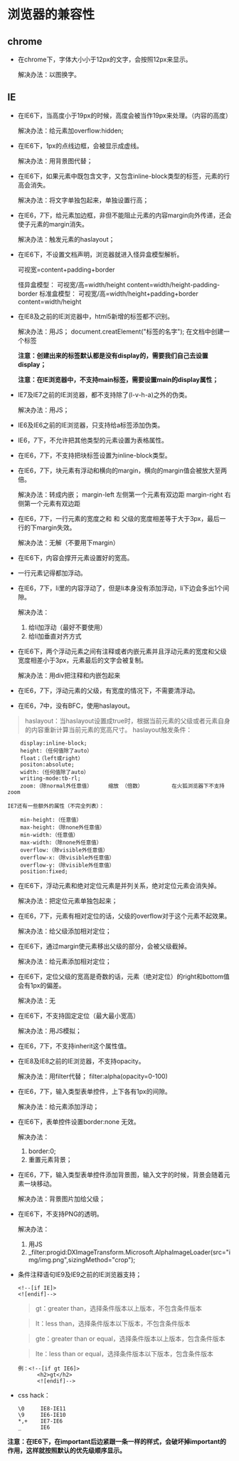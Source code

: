#   浏览器的兼容性
##  chrome
*   在chrome下，字体大小小于12px的文字，会按照12px来显示。

    解决办法：以图换字。

##  IE
*   在IE6下，当高度小于19px的时候，高度会被当作19px来处理。（内容的高度）

    解决办法：给元素加overflow:hidden;

*   在IE6下，1px的点线边框，会被显示成虚线。

    解决办法：用背景图代替；

*   在IE6下，如果元素中既包含文字，又包含inline-block类型的标签，元素的行高会消失。
    
    解决办法：将文字单独包起来，单独设置行高；

*   在IE6，7下，给元素加边框，非但不能阻止元素的内容margin向外传递，还会使子元素的margin消失。
    
    解决办法：触发元素的haslayout；

*   在IE6下，不设置文档声明，浏览器就进入怪异盒模型解析。
    
    可视宽=content+padding+border

    怪异盒模型：
        可视宽/高=width/height
        content=width/height-padding-border
    标准盒模型：
        可视宽/高=width/height+padding+border
        content=width/height

*   在IE8及之前的IE浏览器中，html5新增的标签都不识别。
    
    解决办法：用JS；
        document.creatElement("标签的名字");
    在文档中创建一个标签

    **注意：创建出来的标签默认都是没有display的，需要我们自己去设置display；**

    **注意：在IE浏览器中，不支持main标签，需要设置main的display属性；**

*   IE7及IE7之前的IE浏览器，都不支持除了(l-v-h-a)之外的伪类。
    
    解决办法：用JS；

*   IE6及IE6之前的IE浏览器，只支持给a标签添加伪类。

*   IE6，7下，不允许把其他类型的元素设置为表格属性。

*   在IE6，7下，不支持把块标签设置为inline-block类型。

*   在IE6，7下，块元素有浮动和横向的margin，横向的margin值会被放大至两倍。

    解决办法：转成内嵌；
        margin-left     左侧第一个元素有双边距
        margin-right     右侧第一个元素有双边距

*   在IE6，7下，一行元素的宽度之和 和 父级的宽度相差等于大于3px，最后一行的下margin失效。
    
    解决办法：无解（不要用下margin）

*   在IE6下，内容会撑开元素设置好的宽高。

*   一行元素记得都加浮动。
*   在IE6，7下，li里的内容浮动了，但是li本身没有添加浮动，li下边会多出1个间隙。
    
    解决办法：
    1.  给li加浮动（最好不要使用）
    2.  给li加垂直对齐方式

*   在IE6下，两个浮动元素之间有注释或者内嵌元素并且浮动元素的宽度和父级宽度相差小于3px，元素最后的文字会被复制。
    
    解决办法：用div把注释和内嵌包起来

*   在IE6，7下，浮动元素的父级，有宽度的情况下，不需要清浮动。
*   在IE6，7中，没有BFC，使用haslayout。
>   haslayout：当haslayout设置成true时，根据当前元素的父级或者元素自身的内容重新计算当前元素的宽高尺寸。
    haslayout触发条件：

        display:inline-block;
        height:（任何值除了auto）
        float；（left或right）
        positon:absolute;
        width:（任何值除了auto）
        writing-mode:tb-rl;
        zoom:（除normal外任意值）     缩放 （倍数）         在火狐浏览器下不支持zoom

    IE7还有一些额外的属性（不完全列表）：

        min-height:（任意值）
        max-height:（除none外任意值）
        min-width:（任意值）
        max-width:（除none外任意值）
        overflow:（除visible外任意值）
        overflow-x:（除visible外任意值）
        overflow-y:（除visible外任意值）
        position:fixed;

*   在IE6下，浮动元素和绝对定位元素是并列关系，绝对定位元素会消失掉。
    
    解决办法：把定位元素单独包起来；

*   在IE6，7下，元素有相对定位的话，父级的overflow对于这个元素不起效果。
    
    解决办法：给父级添加相对定位；

*   在IE6下，通过margin使元素移出父级的部分，会被父级截掉。
    
    解决办法：给元素添加相对定位；

*   在IE6下，定位父级的宽高是奇数的话，元素（绝对定位）的right和bottom值会有1px的偏差。
    
    解决办法：无

*   在IE6下，不支持固定定位（最大最小宽高）
    
    解决办法：用JS模拟；

*   在IE6，7下，不支持inherit这个属性值。

*   在IE8及IE8之前的IE浏览器，不支持opacity。
    
    解决办法：用filter代替；
        filter:alpha(opacity=0-100)

*   在IE6，7下，输入类型表单控件，上下各有1px的间隙。
    
    解决办法：给元素添加浮动；

*   在IE6下，表单控件设置border:none 无效。
    
    解决办法：
    1.  border:0;
    2.  重置元素背景；

*   在IE6，7下，输入类型表单控件添加背景图，输入文字的时候，背景会随着元素一块移动。
    
    解决办法：背景图片加给父级；

*   在IE6下，不支持PNG的透明。
    
    解决办法：
    1.  用JS
    2.  _filter:progid:DXImageTransform.Microsoft.AlphaImageLoader(src="img/img.png",sizingMethod="crop");

        
*   条件注释语句IE9及IE9之前的IE浏览器支持；

        <!--[if IE]>
        <![endif]-->

    >   gt：greater than，选择条件版本以上版本，不包含条件版本

    >   lt：less than，选择条件版本以下版本，不包含条件版本

    >   gte：greater than or equal，选择条件版本以上版本，包含条件版本

    >   lte：less than or equal，选择条件版本以下版本，包含条件版本

        例：<!--[if gt IE6]>
              <h2>gt</h2>
              <![endif]-->

*   css hack：

        \0     IE8-IE11
        \9     IE6-IE10
        *,+    IE7-IE6
        _      IE6

**注意：在IE6下，在important后边紧跟一条一样的样式，会破坏掉important的作用，这样就按照默认的优先级顺序显示。**
